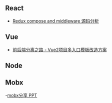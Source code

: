 ## React
- [Redux compose and middleware 源码分析](https://github.com/asd0102433/redux-learn/issues/1)

## Vue
- [前后端分离之路 - Vue2项目多入口模板改造方案](http://thunf.me/2017/02/17/20170217-grace-vue-boilerplate/)


## Node

## Mobx
-[mobx分享 PPT](https://ckinmind.github.io/mobx-share/#/p0)

